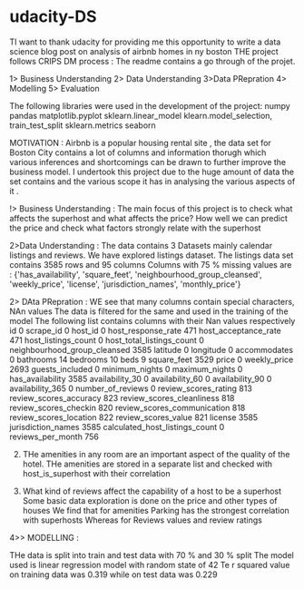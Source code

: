 # udacity-DS


TI want to thank udacity for providing me this opportunity to write a  data science blog post on analysis of airbnb homes in ny boston
THE project follows CRIPS DM process : 
The readme contains a go through of the projet.

1> Business Understanding
2> Data Understanding
3>Data PRepration 
4> Modelling
5> Evaluation

The following libraries were used in the development of the project:
numpy
 pandas 
 matplotlib.pyplot
 sklearn.linear_model
klearn.model_selection,  train_test_split
sklearn.metrics 
 seaborn 
 
 MOTIVATION : 
 Airbnb is a popular housing rental site  , the data set for Boston City contains a lot of columns and information thorugh which various inferences and shortcomings can be   drawn to further improve the business model. I undertook this project due to the huge amount of data the set contains and the various scope it has in analysing the various aspects of it .
 
 


!> Business Understanding : 
The main focus of this project is to check what affects the superhost and what affects the price?
How well we can predict the price and check what factors strongly relate with the superhost

2>Data Understanding :
 The data contains 3 Datasets mainly calendar listings and reviews. We have explored listings dataset.
 The listings data set contains 3585 rows and 95 columns
 Columns with 75 % missing values are :
{'has_availability', 'square_feet', 'neighbourhood_group_cleansed', 'weekly_price', 'license', 'jurisdiction_names', 'monthly_price'}

2> DAta PRepration :
WE see that many columns contain special characters, NAn values  The data is filtered for the same and used in the training of the model
The following list contains columns with their Nan values respectively
id 0
scrape_id 0
host_id 0
host_response_rate 471
host_acceptance_rate 471
host_listings_count 0
host_total_listings_count 0
neighbourhood_group_cleansed 3585
latitude 0
longitude 0
accommodates 0
bathrooms 14
bedrooms 10
beds 9
square_feet 3529
price 0
weekly_price 2693
guests_included 0
minimum_nights 0
maximum_nights 0
has_availability 3585
availability_30 0
availability_60 0
availability_90 0
availability_365 0
number_of_reviews 0
review_scores_rating 813
review_scores_accuracy 823
review_scores_cleanliness 818
review_scores_checkin 820
review_scores_communication 818
review_scores_location 822
review_scores_value 821
license 3585
jurisdiction_names 3585
calculated_host_listings_count 0
reviews_per_month 756

2. THe amenities in any room are an important aspect of the quality of the hotel.
 THe amenities are stored in a separate list and checked with host_is_superhost with their correlation

3. What kind of reviews affect the capability of a host to be a superhost 
 Some basic data exploration is done on the price and other  types of houses
We find that for amenities Parking has the strongest correlation with superhosts 
Whereas for Reviews values and review ratings

4>> MODELLING :

THe data is split into train and test data with 70  % and 30 % split
The model used is linear regression model with random state of 42
Te r squared value on training data was 0.319 while on test data was 0.229






